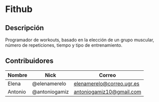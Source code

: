 # Fithub

## Descripción

Programador de workouts, basado en la elección de un grupo muscular, número de repeticiones, tiempo y tipo de entrenamiento.

## Contribuidores

| Nombre  | Nick          | Correo                    |
| ------- | ------------- | ------------------------- |
| Elena   | @elenamerelo  | elenamerelo@correo.ugr.es |
| Antonio | @antoniogamiz | antoniogamiz10@gmail.com  |
